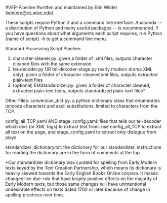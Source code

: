 #VEP-Pipeline
#written and maintained by Erin Winter (wintere@cs.wisc.edu)

These scripts require Python 3 and a command line interface. Anaconda -- a distribution of Python and many useful packages -- is recommended.
If you have questions about what arguments each script requires, run Python {name of script} -h to get a command line menu.

Standard Processing Script Pipeline:
1. character-cleaner.py: given a folder of .xml files, outputs character cleaned files with the same extension
2. tei-decoder.py OR tei-decoder-stage.py (early modern drama XML only): given a folder of character-cleaned xml files, outputs extracted plain-text files
3. (optional) EMStandardizer.py: given a folder of character cleaned, extracted plain-text texts, outputs standardized plain-text files*


Other Files:
conversion_dict.py: a python dictionary class that enumerates unicode characters and ascii substitutions. limited to characters from the TCP.

config_all_TCP.yaml AND stage_config.yaml: files that tells our tei-decoder which divs (or XML tags) to extract text from. use config_all_TCP to extract all text on the page, and stage_config.yaml to extract only dialogue from plays.

standardizer_dictionary.txt: the dictionary for our standardizer, instructions for reading the dictionary are in the form of comments at the top

*Our standardizer dictionary was curated for spelling from Early Modern texts keyed by the Text Creation Partnership, which means its dictionary is heavily skewed towards the Early English Books Online corpora. It makes changes like doe->do that have largely positive effects on the majority of Early Modern texts, but those same changes will have unintentional undesirable effects on texts dated 1700 or later because of change in spelling practices over time. 